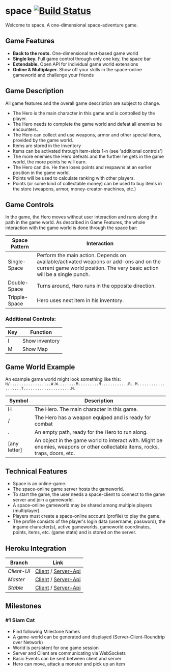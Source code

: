 # space [![Build Status](https://travis-ci.org/basst314/space.svg?branch=master)](https://travis-ci.org/basst314/space)
Welcome to space. A one-dimensional space-adventure game.

## Game Features
- **Back to the roots.** One-dimensional text-based game world
- **Single key.** Full game control through only one key, the space bar
- **Extendable.** Open API for individual game world extensions
- **Online & Multiplayer.** Show off your skills in the space-online gameworld and challenge your friends

## Game Description
All game features and the overall game description are subject to change.
- The Hero is the main character in this game and is controlled by the player.
- The Hero needs to complete the game world and defeat all enemies he encounters.
- The Hero can collect and use weapons, armor and other special items, provided by the game world.
- Items are stored in the Inventory
- Items can be activated through item-slots 1-n (see 'additional controls')
- The more enemies the Hero defeats and the further he gets in the game world, the more points he will earn.
- The Hero can die. He then loses points and respawns at an earlier position in the game world.
- Points will be used to calculate ranking with other players.
- Points (or some kind of collectable money) can be used to buy items in the store (weapons, armor, money-creator-machines, etc.)

## Game Controls
In the game, the Hero moves without user interaction and runs along the path in the game world.
As described in Game Features, the whole interaction with the game world is done through the space bar:

| Space Pattern  | Interaction |
| ------------- | ------------- |
| Single-Space  | Perform the main action. Depends on available/activated weapons or add-ons and on the current game world position. The very basic action will be a single punch.  |
| Double-Space  | Turns around, Hero runs in the opposite direction. |
| Tripple-Space  | Hero uses next item in his inventory. |

### Additional Controls:
| Key  | Function |
| ------------- | ------------- |
| I  | Show inventory  |
| M  | Show Map  |


## Game World Example
An example game world might look something like this:
`H/..................W.W........M.........M............R..M...................T.....................M.`

| Symbol  | Description |
| ------------- | ------------- |
| H  | The Hero. The main character in this game. |
| /  | The Hero has a weapon equiped and is ready for combat|
| .  | An empty path, ready for the Hero to run along. |
| [any letter]  | An object in the game world to interact with. Might be enemies, weapons or other collectable items, rocks, traps, doors, etc. |

## Technical Features
- Space is an online-game.
- The space-online game server hosts the gameworld.
- To start the game, the user needs a space-client to connect to the game server and join a gameworld.
- A space-online gameworld may be shared among multiple players (multiplayer).
- Players must create a space-online account (profile) to play the game.
- The profile consists of the player's login data (username, password), the ingame character(s), active gameworlds, gameworld coordinates, points, items, etc. (game state) and is stored on the server.

## Heroku Integration
| Branch  | Link |
| ----------- | ----------- |
| *Client-UI* |      [Client](http://the-space-game-test.herokuapp.com/) / [Server-Api](http://the-space-game-test.herokuapp.com/api/world) |
| *Master* |   [Client](http://the-space-game-staging.herokuapp.com/) / [Server-Api](http://the-space-game-staging.herokuapp.com/api/world) |
| *Stable* |    [Client](http://the-space-game.herokuapp.com/) / [Server-Api](http://the-space-game.herokuapp.com/api/world) |

## Milestones

### #1 Siam Cat
- Find following Milestone Names
- A game-world can be generated and displayed (Server-Client-Roundtrip over Network)
- World is persistent for one game session
- Server and Client are communicating via WebSockets
- Basic Events can be sent between client and server
- Hero can move, attack a monster and pick up an item
